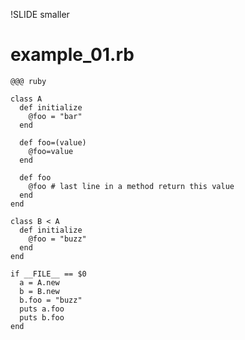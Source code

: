 !SLIDE smaller
# example_01.rb #

    @@@ ruby
    
    class A
      def initialize
        @foo = "bar"
      end
    
      def foo=(value)
        @foo=value
      end
    
      def foo
        @foo # last line in a method return this value
      end
    end
    
    class B < A
      def initialize
        @foo = "buzz"
      end
    end
    
    if __FILE__ == $0
      a = A.new
      b = B.new
      b.foo = "buzz"
      puts a.foo
      puts b.foo
    end
    
